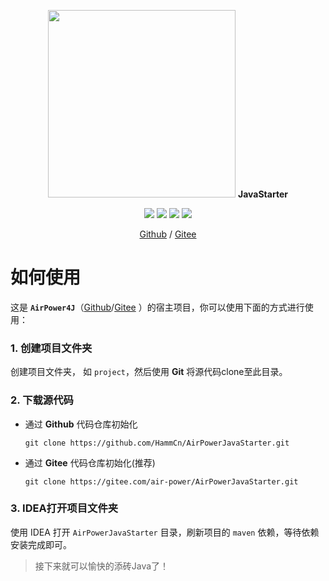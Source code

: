 <p align="center">
  <img width="300" src="src/main/resources/assets/airpower.svg"/> <b>JavaStarter</b>
</p>

<p align="center">
  <img src="https://svg.hamm.cn?key=Lang&value=Java17&bg=green"/>
  <img src="https://svg.hamm.cn?key=Base&value=SpringBoot3"/>
  <img src="https://svg.hamm.cn?key=Data&value=MySQL8"/>
  <img src="https://svg.hamm.cn?key=Cache&value=Redis"/>
</p>

<p align="center">
  <a href="https://github.com/HammCn/AirPowerJavaStarter">Github</a> /  <a href="https://gitee.com/air-power/AirPowerJavaStarter">Gitee</a>
</p>

# 如何使用

这是 **`AirPower4J`**（[Github](https://github.com/HammCn/AirPower4J)/[Gitee](https://gitee.com/air-power/AirPower4J)
）的宿主项目，你可以使用下面的方式进行使用：

### 1. 创建项目文件夹

创建项目文件夹， 如 `project`，然后使用 **Git** 将源代码clone至此目录。

### 2. 下载源代码

- 通过 **Github** 代码仓库初始化

  ```shell
  git clone https://github.com/HammCn/AirPowerJavaStarter.git
  ```

- 通过 **Gitee** 代码仓库初始化(推荐)

  ```shell
  git clone https://gitee.com/air-power/AirPowerJavaStarter.git
  ```

### 3. IDEA打开项目文件夹

使用 IDEA 打开 `AirPowerJavaStarter` 目录，刷新项目的 `maven` 依赖，等待依赖安装完成即可。

> 接下来就可以愉快的添砖Java了！
